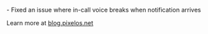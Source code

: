 \- Fixed an issue where in-call voice breaks when notification arrives  

Learn more at [blog.pixelos.net](https://blog.pixelos.net/)